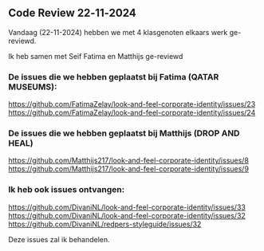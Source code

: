 ## Code Review 22‐11‐2024
Vandaag (22-11-2024) hebben we met 4 klasgenoten elkaars werk ge-reviewd.

Ik heb samen met Seif Fatima en Matthijs ge-reviewd

### De issues die we hebben geplaatst bij Fatima (QATAR MUSEUMS):
https://github.com/FatimaZelay/look-and-feel-corporate-identity/issues/23
https://github.com/FatimaZelay/look-and-feel-corporate-identity/issues/24



### De issues die we hebben geplaatst bij Matthijs (DROP AND HEAL)
https://github.com/Matthijs217/look-and-feel-corporate-identity/issues/8
https://github.com/Matthijs217/look-and-feel-corporate-identity/issues/9


### Ik heb ook issues ontvangen:
https://github.com/DivaniNL/look-and-feel-corporate-identity/issues/33
https://github.com/DivaniNL/look-and-feel-corporate-identity/issues/32
https://github.com/DivaniNL/redpers-styleguide/issues/32

Deze issues zal ik behandelen.